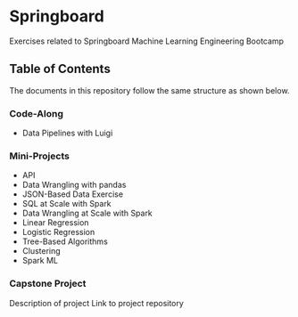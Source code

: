 # Springboard
Exercises related to Springboard Machine Learning Engineering Bootcamp

## Table of Contents

The documents in this repository follow the same structure as shown below.

### Code-Along

- Data Pipelines with Luigi

### Mini-Projects

- API 
- Data Wrangling with pandas
- JSON-Based Data Exercise
- SQL at Scale with Spark
- Data Wrangling at Scale with Spark
- Linear Regression
- Logistic Regression
- Tree-Based Algorithms
- Clustering
- Spark ML

### Capstone Project 

Description of project
Link to project repository

